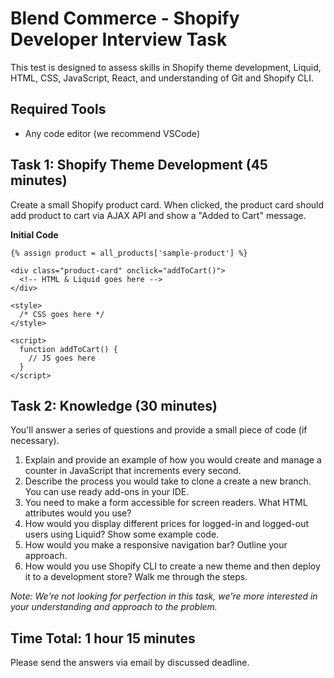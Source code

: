 # Blend Commerce - Shopify Developer Interview Task

This test is designed to assess skills in Shopify theme development, Liquid, HTML, CSS, JavaScript, React, and understanding of Git and Shopify CLI.

## Required Tools
- Any code editor (we recommend VSCode)

## Task 1: Shopify Theme Development (45 minutes)
Create a small Shopify product card. When clicked, the product card should add product to cart via AJAX API and show a "Added to Cart" message.

**Initial Code**

```liquid
{% assign product = all_products['sample-product'] %}

<div class="product-card" onclick="addToCart()">
  <!-- HTML & Liquid goes here -->
</div>

<style>
  /* CSS goes here */
</style>

<script>
  function addToCart() {
    // JS goes here
  }
</script>
```


## Task 2: Knowledge (30 minutes)
You'll answer a series of questions and provide a small piece of code (if necessary).

1. Explain and provide an example of how you would create and manage a counter in JavaScript that increments every second.
2. Describe the process you would take to clone a create a new branch. You can use ready add-ons in your IDE.
3. You need to make a form accessible for screen readers. What HTML attributes would you use?
4. How would you display different prices for logged-in and logged-out users using Liquid? Show some example code.
5. How would you make a responsive navigation bar? Outline your approach.
6. How would you use Shopify CLI to create a new theme and then deploy it to a development store? Walk me through the steps.

*Note: We're not looking for perfection in this task, we're more interested in your understanding and approach to the problem.*

## Time Total: 1 hour 15 minutes
Please send the answers via email by discussed deadline.

